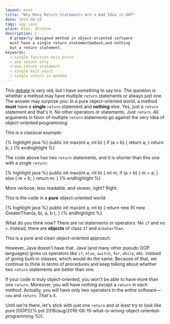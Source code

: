 ```yaml
---
layout: post
title: "Why Many Return Statements Are a Bad Idea in OOP"
date: 2015-08-18
tags: oop java
place: Kiev, Ukraine
description: |
  A properly designed method in object-oriented software
  must have a single return statement&mdash;and nothing
  but a return statement.
keywords:
  - single function exit point
  - one return only
  - one return statement
  - single exit point
  - single return in method
---
```


This [debate](http://programmers.stackexchange.com/questions/118703)
is very old, but I have something to say too. The question
is whether a method may have multiple `return` statements or always
just one. The answer may surprise you: In a pure object-oriented
world, a method **must** have a **single** `return` statement and **nothing** else.
Yes, just a `return` statement and that's it. No other operators
or statements. Just `return`. All arguments in favor of multiple
`return` statements go against the very idea of object-oriented programming.

<!--more-->

This is a classical example:

{% highlight java %}
public int max(int a, int b) {
  if (a > b) {
    return a;
  }
  return b;
}
{% endhighlight %}

The code above has two `return` statements, and it is shorter than this one
with a single `return`:

{% highlight java %}
public int max(int a, int b) {
  int m;
  if (a > b) {
    m = a;
  } else {
    m = b;
  }
  return m;
}
{% endhighlight %}

More verbose, less readable, and slower, right? Right.

This is the code in a **pure** object-oriented world:

{% highlight java %}
public int max(int a, int b) {
  return new If(
    new GreaterThan(a, b),
    a, b
  );
}
{% endhighlight %}

What do you think now? There are no statements or operators. No `if` and no `>`.
Instead, there are **objects** of class `If` and `GreaterThan`.

This is a pure and clean object-oriented approach.

However, Java doesn't have that. Java (and many other pseudo OOP languages)
gives us operators like `if`, `else`, `switch`, `for`, `while`, etc. instead
of giving built-in classes, which would do the same. Because of that, we continue
to think in terms of procedures and keep talking about whether
two `return` statements are better than one.

If your code is truly object-oriented, you won't be able to have more than
one `return`. Moreover, you will have nothing except a `return` in each method.
Actually, you will have only two operators in the entire
software&mdash;`new` and `return`. That's it.

Until we're there, let's stick with just one `return` and at least try to look
like pure [OOP]({% pst 2016/aug/2016-08-15-what-is-wrong-object-oriented-programming %}).

